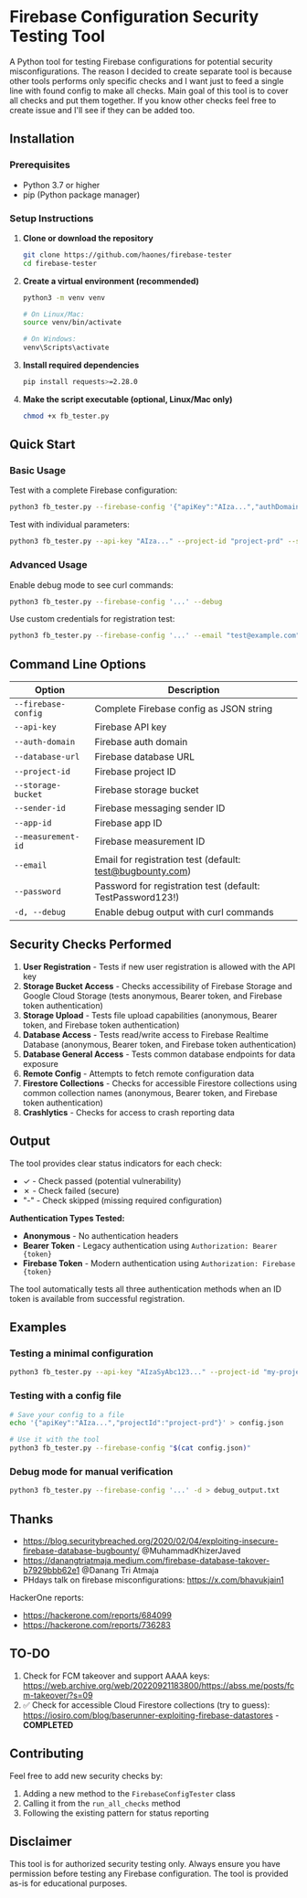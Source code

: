 # Firebase Configuration Security Testing Tool

A Python tool for testing Firebase configurations for potential security misconfigurations.
The reason I decided to create separate tool is because other tools performs only specific checks and I want just to feed a single line with found config to make all checks.
Main goal of this tool is to cover all checks and put them together. If you know other checks feel free to create issue and I'll see if they can be added too.

## Installation

### Prerequisites
- Python 3.7 or higher
- pip (Python package manager)

### Setup Instructions

1. **Clone or download the repository**
   ```bash
   git clone https://github.com/haones/firebase-tester
   cd firebase-tester
   ```

2. **Create a virtual environment (recommended)**
   ```bash
   python3 -m venv venv
   
   # On Linux/Mac:
   source venv/bin/activate
   
   # On Windows:
   venv\Scripts\activate
   ```

3. **Install required dependencies**
   ```bash
   pip install requests>=2.28.0
   ```

4. **Make the script executable (optional, Linux/Mac only)**
   ```bash
   chmod +x fb_tester.py
   ```

## Quick Start

### Basic Usage

Test with a complete Firebase configuration:
```bash
python3 fb_tester.py --firebase-config '{"apiKey":"AIza...","authDomain":"project.firebaseapp.com","projectId":"project-prd","storageBucket":"project.appspot.com"}'
```

Test with individual parameters:
```bash
python3 fb_tester.py --api-key "AIza..." --project-id "project-prd" --storage-bucket "project.appspot.com"
```

### Advanced Usage

Enable debug mode to see curl commands:
```bash
python3 fb_tester.py --firebase-config '...' --debug
```

Use custom credentials for registration test:
```bash
python3 fb_tester.py --firebase-config '...' --email "test@example.com" --password "SecurePass123!"
```

## Command Line Options

| Option | Description |
|--------|-------------|
| `--firebase-config` | Complete Firebase config as JSON string |
| `--api-key` | Firebase API key |
| `--auth-domain` | Firebase auth domain |
| `--database-url` | Firebase database URL |
| `--project-id` | Firebase project ID |
| `--storage-bucket` | Firebase storage bucket |
| `--sender-id` | Firebase messaging sender ID |
| `--app-id` | Firebase app ID |
| `--measurement-id` | Firebase measurement ID |
| `--email` | Email for registration test (default: test@bugbounty.com) |
| `--password` | Password for registration test (default: TestPassword123!) |
| `-d, --debug` | Enable debug output with curl commands |

## Security Checks Performed

1. **User Registration** - Tests if new user registration is allowed with the API key
2. **Storage Bucket Access** - Checks accessibility of Firebase Storage and Google Cloud Storage (tests anonymous, Bearer token, and Firebase token authentication)
3. **Storage Upload** - Tests file upload capabilities (anonymous, Bearer token, and Firebase token authentication)
4. **Database Access** - Tests read/write access to Firebase Realtime Database (anonymous, Bearer token, and Firebase token authentication)
5. **Database General Access** - Tests common database endpoints for data exposure
6. **Remote Config** - Attempts to fetch remote configuration data
7. **Firestore Collections** - Checks for accessible Firestore collections using common collection names (anonymous, Bearer token, and Firebase token authentication)
8. **Crashlytics** - Checks for access to crash reporting data

## Output

The tool provides clear status indicators for each check:
- ✓ - Check passed (potential vulnerability)
- ✗ - Check failed (secure)
- "-" - Check skipped (missing required configuration)

**Authentication Types Tested:**
- **Anonymous** - No authentication headers
- **Bearer Token** - Legacy authentication using `Authorization: Bearer {token}`
- **Firebase Token** - Modern authentication using `Authorization: Firebase {token}`

The tool automatically tests all three authentication methods when an ID token is available from successful registration.

## Examples

### Testing a minimal configuration
```bash
python3 fb_tester.py --api-key "AIzaSyAbc123..." --project-id "my-project"
```

### Testing with a config file
```bash
# Save your config to a file
echo '{"apiKey":"AIza...","projectId":"project-prd"}' > config.json

# Use it with the tool
python3 fb_tester.py --firebase-config "$(cat config.json)"
```

### Debug mode for manual verification
```bash
python3 fb_tester.py --firebase-config '...' -d > debug_output.txt
```

## Thanks
- https://blog.securitybreached.org/2020/02/04/exploiting-insecure-firebase-database-bugbounty/ @MuhammadKhizerJaved
- https://danangtriatmaja.medium.com/firebase-database-takover-b7929bbb62e1 @Danang Tri Atmaja
- PHdays talk on firebase misconfigurations: https://x.com/bhavukjain1

HackerOne reports:
- https://hackerone.com/reports/684099
- https://hackerone.com/reports/736283

## TO-DO
1. Check for FCM takeover and support AAAA keys: https://web.archive.org/web/20220921183800/https://abss.me/posts/fcm-takeover/?s=09
2. ✅ Check for accessible Cloud Firestore collections (try to guess): https://iosiro.com/blog/baserunner-exploiting-firebase-datastores - **COMPLETED**

## Contributing

Feel free to add new security checks by:
1. Adding a new method to the `FirebaseConfigTester` class
2. Calling it from the `run_all_checks` method
3. Following the existing pattern for status reporting

## Disclaimer

This tool is for authorized security testing only. Always ensure you have permission before testing any Firebase configuration. The tool is provided as-is for educational purposes.